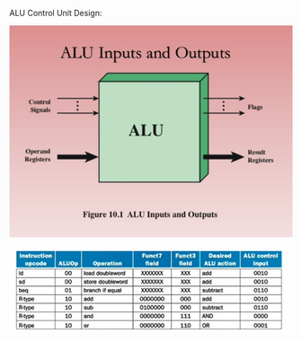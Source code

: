 ALU Control Unit Design:

<img src="alu.jpg"
     alt="ALU control"
     style="float: left; margin-right: 10px;" />


<img src="alu_control.jpg"
     alt="ALU control"
     style="float: left; margin-right: 10px;" />